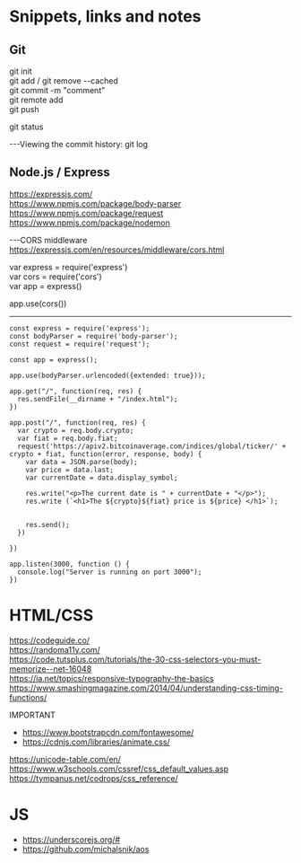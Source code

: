 # Snippets, links and notes

## Git

git init  
git add / git remove --cached  
git commit -m "comment"  
git remote add <name> <url>  
git push <name>  

git status

---Viewing the commit history: 
git log

## Node.js / Express

https://expressjs.com/  
https://www.npmjs.com/package/body-parser  
https://www.npmjs.com/package/request
https://www.npmjs.com/package/nodemon  

---CORS middleware
https://expressjs.com/en/resources/middleware/cors.html  

var express = require('express')  
var cors = require('cors')  
var app = express()  

app.use(cors())  

--------------  
```
const express = require('express');
const bodyParser = require('body-parser');
const request = require('request');

const app = express();

app.use(bodyParser.urlencoded({extended: true}));

app.get("/", function(req, res) {
  res.sendFile(__dirname + "/index.html");
})

app.post("/", function(req, res) {
  var crypto = req.body.crypto;
  var fiat = req.body.fiat;
  request('https://apiv2.bitcoinaverage.com/indices/global/ticker/' + crypto + fiat, function(error, response, body) {
    var data = JSON.parse(body);
    var price = data.last;
    var currentDate = data.display_symbol;

    res.write("<p>The current date is " + currentDate + "</p>");
    res.write (`<h1>The ${crypto}${fiat} price is ${price} </h1>`);


    res.send();
  })

})

app.listen(3000, function () {
  console.log("Server is running on port 3000");
})
```
# HTML/CSS

https://codeguide.co/  
https://randoma11y.com/  
https://code.tutsplus.com/tutorials/the-30-css-selectors-you-must-memorize--net-16048  
https://ia.net/topics/responsive-typography-the-basics  
https://www.smashingmagazine.com/2014/04/understanding-css-timing-functions/  

IMPORTANT
- https://www.bootstrapcdn.com/fontawesome/
- https://cdnjs.com/libraries/animate.css/

https://unicode-table.com/en/  
https://www.w3schools.com/cssref/css_default_values.asp  
https://tympanus.net/codrops/css_reference/  


# JS
- https://underscorejs.org/#  
- https://github.com/michalsnik/aos
